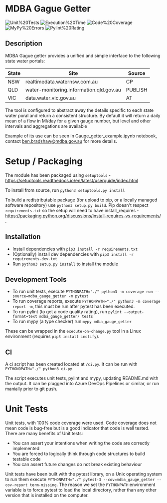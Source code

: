 # MDBA Gague Getter

<span class="badges">

![Unit%20Tests](https://img.shields.io/badge/Unit%20Tests-100.0%25-brightgreen)
![Execution%20Time](https://img.shields.io/badge/Execution%20Time-0.63s-brightgreen)
![Code%20Coverage](https://img.shields.io/badge/Code%20Coverage-100.0-brightgreen)
![MyPy%20Errors](https://img.shields.io/badge/MyPy%20Errors-5-yellowgreen)
![Pylint%20Rating](https://img.shields.io/badge/Pylint%20Rating-7.8-green)

</span>

## Description
MDBA Gague getter provides a unified and simple interface to the following state water portals:


|State|Site|Source|
| --- | --- | --- |
| NSW | realtimedata.waternsw.com.au |CP|
| QLD | water-monitoring.information.qld.gov.au |PUBLISH|
| VIC | data.water.vic.gov.au |AT|

The tool is configured to abstract away the details specific to each state water poral and return a consistent structure. 
By default it will return a daily mean of a flow in Ml/day for a given gauge number, but level and other intervals and aggregations are available


Example of its use can be seen in Gauge_getter_example.ipynb notebook, contact ben.bradshaw@mdba.gov.au for more details.


# Setup / Packaging 

The module has been packaged using `setuptools` -
https://setuptools.readthedocs.io/en/latest/userguide/index.html

To install from source, run `python3 setuptools.py install`

To build a redistributable package (for upload to pip, or a locally managed software repository) use
`python3 setup.py build`. Pip doesn't respect `requirements.txt` so the setup will need to have
install_requires - https://packaging.python.org/discussions/install-requires-vs-requirements/ .


## Installation

- Install dependencies with `pip3 install -r requirements.txt`
- (Optionally) install dev dependencies with `pip3 install -r requirements-dev.txt`
- Run `python3 setup.py install` to install the module

## Development Tools

- To run unit tests, execute 
  `PYTHONPATH="./" python3 -m coverage run --source=mdba_gauge_getter -m pytest`
- To run coverage reports, execute `PYTHONPATH="./" python3 -m coverage report -m`, this
  must be run after pytest has been executed.
- To run pylint (to get a code quality rating), run 
  `pylint --output-format=text mdba_gauge_getter/ tests`
- To run mypy (a type checker) run `mypy mdba_gauge_getter`

These can be wrapped in the `execute-on-change.py` tool in a Linux environment (requires
`pip3 install inotify`).

## CI 

A ci script has been created located at `/ci.py`. It can be run with `PYTHONOPATH="./" python3 ci.py`

The script executes unit tests, pylint 
and mypy, updating README.md with the output. It can be plugged into Azure DevOps Pipelines 
or similar, or run manially prior to git push.


# Unit Tests

Unit tests, with 100% code coverage were used. Code coverage does not mean code is bug-free but 
is a good indicator that code is well tested. There are many benefits of Unit tests:

- You can assert your intentions when writing the code are correctly implemented
- You are forced to logically think through code structures to build testable code
- You can assert future changes do not break existing behaviour

Unit tests have been built with the pytest library, on a Unix operating system to run them
execute `PYTHONPATH="./" pytest-3 --cov=mdba_gauge_getter --cov-report term-missing`.
The reason we set the `PYTHONPATH` environment variable is to force pytest to
load the local directory, rather than any other version that is installed on the computer. 


